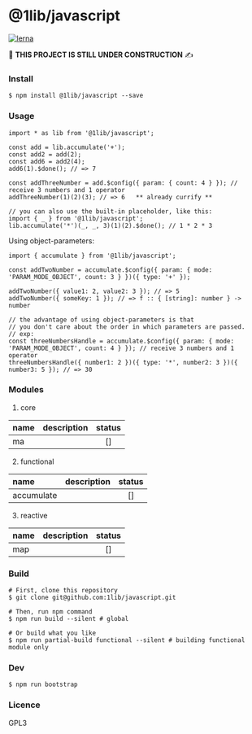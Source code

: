 @1lib/javascript
================

[![lerna](https://img.shields.io/badge/maintained%20with-lerna-cc00ff.svg)](https://lerna.js.org/)

:no_good: **THIS PROJECT IS STILL UNDER CONSTRUCTION** :writing_hand:

### Install

```
$ npm install @1lib/javascript --save
```

### Usage

```
import * as lib from '@1lib/javascript';

const add = lib.accumulate('+');
const add2 = add(2);
const add6 = add2(4);
add6(1).$done(); // => 7

const addThreeNumber = add.$config({ param: { count: 4 } }); // receive 3 numbers and 1 operator
addThreeNumber(1)(2)(3); // => 6   ** already currify **

// you can also use the built-in placeholder, like this:
import { _ } from '@1lib/javascript';
lib.accumulate('*')(_, _, 3)(1)(2).$done(); // 1 * 2 * 3

```

Using object-parameters:

```
import { accumulate } from '@1lib/javascript';

const addTwoNumber = accumulate.$config({ param: { mode: 'PARAM_MODE_OBJECT', count: 3 } })({ type: '+' });

addTwoNumber({ value1: 2, value2: 3 }); // => 5
addTwoNumber({ someKey: 1 }); // => f :: { [string]: number } -> number

// the advantage of using object-parameters is that
// you don't care about the order in which parameters are passed.
// exp:
const threeNumbersHandle = accumulate.$config({ param: { mode: 'PARAM_MODE_OBJECT', count: 4 } }); // receive 3 numbers and 1 operator
threeNumbersHandle({ number1: 2 })({ type: '*', number2: 3 })({ number3: 5 }); // => 30

```

### Modules

1. core
   
  | name | description | status |
  | :--- | :---------: | :----: |
  | ma   |             |   []   |

2. functional

  | name       | description | status |
  | :--------- | :---------: | :----: |
  | accumulate |             |   []   |

3. reactive
   
  | name | description | status |
  | :--- | :---------: | :----: |
  | map  |             |   []   |

### Build

```
# First, clone this repository
$ git clone git@github.com:1lib/javascript.git

# Then, run npm command
$ npm run build --silent # global

# Or build what you like
$ npm run partial-build functional --silent # building functional module only
```

### Dev

```
$ npm run bootstrap
```

### Licence

GPL3<Plug>
